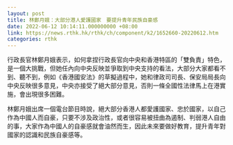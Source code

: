 ```yaml
---
layout: post
title: 林鄭月娥：大部分港人愛護國家　要提升青年民族自豪感
date: 2022-06-12 10:14:11.000000000 +08:00
link: https://news.rthk.hk/rthk/ch/component/k2/1652660-20220612.htm
categories: rthk
---
```


行政長官林鄭月娥表示，如何拿捏行政長官向中央和香港特區的「雙負責」特色，是一個大挑戰，但她任內向中央反映並爭取到中央支持的看法，大部分大家都看不到、聽不到，例如《香港國安法》的草擬過程中，她和律政司司長、保安局局長向中央反映很多意見，中央亦接受了絕大部分意見，否則一條全國性法律馬上在港實施，會出現很多困難。

林鄭月娥出席一個電台節目時說，絕大部分香港人都愛護國家、忠於國家，以自己作為中國人而自豪，只要不涉及政治性，或者很容易被扭曲為遏制、判弱港人自由的事，大家作為中國人的自豪感就會油然而生，因此未來要做好教育，提升青年對國家的認識和民族自豪感等。
